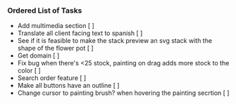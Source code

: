 ### Ordered List of Tasks

 - Add multimedia section [ ]
 - Translate all client facing text to spanish [ ]
 - See if it is feasible to make the stack preview an svg stack with the shape of the flower pot [ ]
 - Get domain [ ]
 - Fix bug when there's <25 stock, painting on drag adds more stock to the color [ ]
 - Search order feature [ ]
 - Make all buttons have an outline [ ]
 - Change cursor to painting brush? when hovering the painting secrtion [ ]
